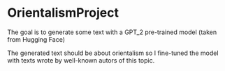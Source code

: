 # OrientalismProject
The goal is to generate some text with a GPT_2 pre-trained model (taken from Hugging Face)

The generated text should be about orientalism so I fine-tuned the model with texts wrote by well-known autors of this topic.


